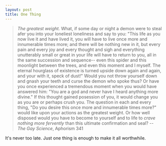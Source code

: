 ```yaml
---
layout: post
title: One Thing
---
```


> _The greatest weight._ What, if some day or night a demon were to steal afer you into your loneliest loneliness and say to you: "This life as you now live it and have lived it, you will have to live once more and innumerable times more; and there will be nothing new in it, but every pain and every joy and every thought and sigh and everything unutterably small or great in your life will have to return to you, all in the same succession and sequence-- even this spider and this moonlight between the trees, and even this moment and I myself. The eternal hourglass of existence is turned upside down again and again, and your with it, speck of dust!"
> Would you not throw yourself down and gnash your teeth and curse the demon who spoke thus? Or have you once experienced a tremendous moment when you would have answered him: "You are a god and never have I heard anything more divine." If this thought gained posession of you, it would change you as you are or perhaps crush you. The question in each and every thing, "Do you desire this once more and innumerable times more?" would like upon your actions as the greatest weight. Or how well disposed would you have to become to yourself and to life to _crave nothing more fervently_ than this ultimate confirmation and seal? -- _The Gay Science_, Aphorism 341


It's never too late. Just one thing is enough to make it all
worthwhile.
